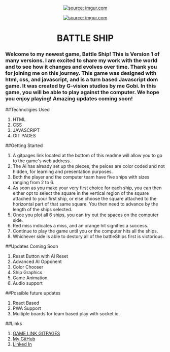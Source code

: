 


												
<p align="center" width="100%">
   <a href="https://imgur.com/EnihSmk"><img src="https://i.imgur.com/EnihSmk.png" title="source: imgur.com" /></a>
</p>


<p align="center" width="100%">
<a href="https://imgur.com/TGpXpEj"><img src="https://i.imgur.com/TGpXpEj.png" title="source: imgur.com" /></a>
</p>

**<h1 align = center >BATTLE SHIP</h1>**
### Welcome to my newest game, Battle Ship! This is Version 1 of many versions. I am excited to share my work with the world and to see how it changes and evolves over time. Thank you for joining me on this journey. This game was designed with html, css, and javascript, and is a turn based Javascript dom game. It was created by G-vision studios by me Gobi. In this game, you will be able to play against the computer. We hope you enjoy playing! Amazing updates coming soon!


##Technoligies Used
1. HTML
2. CSS
3. JAVASCRIPT
4. GIT PAGES

##Getting Started
1. A gitpages link located at the bottom of this readme will allow you to go to the game's web address.
2. The Ai has already set up the pieces, the peices are color coded and not hidden, for learning and presentation purposes.
3. Both the player and the computer team have five ships with sizes ranging from 2 to 6.
4.	As soon as you make your very first choice for each ship, you can then either opt to select the square in the vertical region of the square attached to your first ship, or else choose the square attached to the horizontal part of that same square. You then need to advance by the length of the ships selected.
5. Once you plot all 6 ships, you can try out the spaces on the computer side. 
6. Red miss indicates a miss, and an orange hit signifies a success.
7. Continue to play the game until you or the computer hits all the ships.
8. Whichever side is able to destory all of the battleShips first is victorious.



##Updates Coming Soon

1. Reset Button with Ai Reset
2. Advanced AI Opponent
3. Color Chooser
4. Ship Graphics
5. Game Animation
6. Audio support

##Possible future updates
1. React Based
2. PWA Support
3. Multiple boards for team based play with socket io.





##Links
1. [GAME LINK GITPAGES](https://gobishanthan.github.io/BattleShip/)
2. [My GitHub](https://gobishanthan.github.io/BattleShip/)
3. [Linked In](https://www.linkedin.com/in/gobinath-shanthakumar-1749381b1/)



